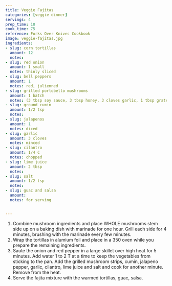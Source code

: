 ```yaml
---
title: Veggie Fajitas
categories: [veggie dinner]
servings: 4
prep_time: 10
cook_time: 75
reference: Forks Over Knives Cookbook
image: veggie-fajitas.jpg
ingredients:
- slug: corn tortillas
  amount: 12
  notes:
- slug: red onion
  amount: 1 small
  notes: thinly sliced
- slug: bell peppers
  amount: 1
  notes: red, julienned
- slug: grilled portobello mushrooms
  amount: 1 batch
  notes: (3 tbsp soy sauce, 3 tbsp honey, 3 cloves garlic, 1 tbsp grated ginger, 4 portobello mushrooms and pepper)
- slug: ground cumin
  amount: 1/2 tsp
  notes:
- slug: jalapenos
  amount: 1
  notes: diced
- slug: garlic
  amount: 3 cloves
  notes: minced
- slug: cilantro
  amount: 1/4 C
  notes: chopped
- slug: lime juice
  amount: 2 tbsp
  notes:
- slug: salt
  amount: 1/2 tsp
  notes:
- slug: guac and salsa
  amount:
  notes: for serving


---
```


1. Combine mushroom ingredients and place WHOLE mushrooms stem side up on a baking dish with marinade for one hour. Grill each side for 4 minutes, brushing with the marinade every few minutes.
2. Wrap the tortillas in alumium foil and place in a 350 oven while you prepare the remaining ingredients.
3. Saute the onion and red pepper in a large skillet over high heat for 5 minutes. Add water 1 to 2 T at a time to keep the vegetables from sticking to the pan. Add the grilled mushroom strips, cumin, jalapeno pepper, garlic, cilantro, lime juice and salt and cook for another minute. Remove from the heat.
4. Serve the fajita mixture with the warmed tortillas, guac, salsa.
